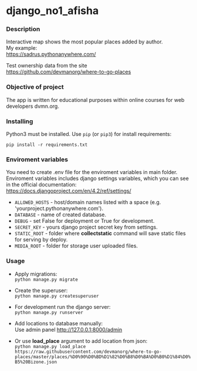 # django_no1_afisha

### Description  
Interactive map shows the most popular places added by author.  
My example:  
https://sadrus.pythonanywhere.com/  

Test ownership data from the site  
https://github.com/devmanorg/where-to-go-places

### Objective of project
The app is written for educational purposes within online courses for web developers dvmn.org.

### Installing

Python3 must be installed. 
Use `pip` (or `pip3`) for install requirements:
```
pip install -r requirements.txt
```  

### Enviroment variables

You need to create .env file for the enviroment variables in main folder.  
Enviroment variables includes django settings variables, which you can see in the official documentation: https://docs.djangoproject.com/en/4.2/ref/settings/  
- `ALLOWED_HOSTS` - host/domain names listed with a space (e.g. 'yourproject.pythonanywhere.com').
- `DATABASE` - name of created database.
- `DEBUG` - set False for deployment or True for development.
- `SECRET_KEY` - yours django project secret key from settings.
- `STATIC_ROOT` - folder where **collectstatic** command will save static files for serving by deploy.
- `MEDIA_ROOT` - folder for storage user uploaded files.

### Usage  

- Apply migrations:  
```python manage.py migrate```

- Create the superuser:  
```python manage.py createsuperuser```

- For development run the django server:  
```python manage.py runserver```

- Add locations to database manually:  
Use admin panel http://127.0.0.1:8000/admin

- Or use **load_place** argument to add location from json:  
```python manage.py load_place https://raw.githubusercontent.com/devmanorg/where-to-go-places/master/places/%D0%90%D0%BD%D1%82%D0%B8%D0%BA%D0%B0%D1%84%D0%B5%20Bizone.json```
